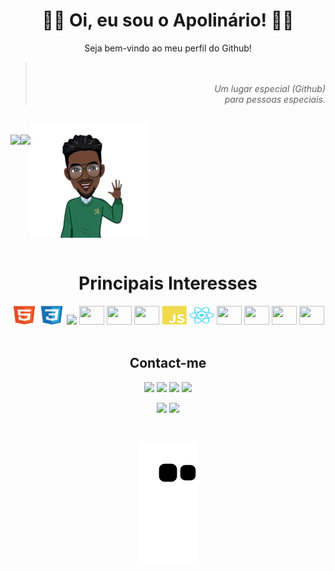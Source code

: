 
<div>
 <h1 align="center">👋🏿 Oi, eu sou o Apolinário! 🤙🏿</h1>
 
 
 <div>
  <p align="center">Seja bem-vindo ao meu perfil do Github!</p>
   <blockquote align="right">
     <br>
     <br> 
  <cite>Um lugar especial (Github)<br> para pessoas especiais.</cite>
    </blockquote>
</div>
  </div>
<br>
<br>
<div style="display: flex">
<img align="left" height="165em" src="https://github-readme-stats-eight-theta.vercel.app/api?username=whoamiApolo&show_icons=true&theme=react&include_all_commits=true&count_private=true"/>
  <img align="center" height="165em" src="https://github-readme-stats-eight-theta.vercel.app/api/top-langs/?username=whoamiApolo&layout=compact&langs_count=8&theme=react"/>
  <img align="right" width="190em" style="margin-top:-20px" src="https://github.com/whoamiApolo/whoamiApolo/blob/main/Eu-removebg-preview.png">
</div>
<br>
  
<div align="center">
 <h1>Principais Interesses</h1>

  <img height="30" width="40" alt="html-icon" src="https://raw.githubusercontent.com/devicons/devicon/master/icons/html5/html5-original.svg">
  <img height="30" width="40" alt="css-icon" src="https://raw.githubusercontent.com/devicons/devicon/master/icons/css3/css3-original.svg">
  <img eight="30" width="40" src="https://cdn.jsdelivr.net/gh/devicons/devicon/icons/bootstrap/bootstrap-original.svg"/>
  <img height="30" width="40" src="https://cdn.jsdelivr.net/gh/devicons/devicon/icons/tailwindcss/tailwindcss-plain.svg" />
  <img height="30" width="40" src="https://cdn.jsdelivr.net/gh/devicons/devicon/icons/bulma/bulma-plain.svg" />
  <img height="30" width="40" src="https://cdn.jsdelivr.net/gh/devicons/devicon/icons/sass/sass-original.svg" />
  <img height="30" width="40" alt="js-icon"  src="https://raw.githubusercontent.com/devicons/devicon/master/icons/javascript/javascript-plain.svg">
  <img height="30" width="40" alt="react-icon" src="https://raw.githubusercontent.com/devicons/devicon/master/icons/react/react-original.svg">
  <img height="30" width="40" src="https://cdn.jsdelivr.net/gh/devicons/devicon/icons/typescript/typescript-original.svg" />
  <img height="30" width="40" src="https://cdn.jsdelivr.net/gh/devicons/devicon/icons/angularjs/angularjs-original.svg" />
  <img height="30" width="40" src="https://cdn.jsdelivr.net/gh/devicons/devicon/icons/java/java-original.svg" />
  <img height="30" width="40" src="https://cdn.jsdelivr.net/gh/devicons/devicon/icons/linux/linux-original.svg" />

</div>

<br>

<div align="center">
  <h2 align="center">Contact-me</h2>
  <img src="https://img.shields.io/badge/Telegram-2CA5E0?style=for-the-badge&logo=telegram&logoColor=white"/>
  <img src="https://img.shields.io/badge/Twitter-1DA1F2?style=for-the-badge&logo=twitter&logoColor=white"/>
  <a href ="https://www.linkedin.com.br"><img src="https://img.shields.io/badge/LinkedIn-0077B5?style=for-the-badge&logo=linkedin&logoColor=white" target="_blank"></a>
<a href="https://www.google.com"><img src="https://camo.githubusercontent.com/596357d8b52257c282f713b78daa05587ee258c2822b1738be87afe6bcce92da/68747470733a2f2f696d672e736869656c64732e696f2f7374617469632f76313f7374796c653d666f722d7468652d6261646765266d6573736167653d446973636f726426636f6c6f723d353836354632266c6f676f3d446973636f7264266c6f676f436f6c6f723d464646464646266c6162656c3d" target="_blank"></a>
 
 <a href ="https://www.medium.com.br"><img src="https://img.shields.io/badge/Medium-12100E?style=for-the-badge&logo=medium&logoColor=white" target="_blank"></a>
  <a href ="https://www.dev.to"><img src="https://img.shields.io/badge/dev.to-0A0A0A?style=for-the-badge&logo=devdotto&logoColor=white" target="_blank"></a>
</div>
<br>
<div align="center">
  
![Snake animation](https://github.com/whoamiApolo/whoamiApolo/blob/output/github-contribution-grid-snake.svg)
</div>
